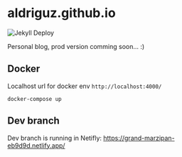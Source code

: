 aldriguz.github.io 
==================

![Jekyll Deploy](https://github.com/aldriguz/aldriguz.github.io/actions/workflows/dev-jekyll.yml/badge.svg)

Personal blog, prod version comming soon... :)

## Docker
Localhost url for docker env `http://localhost:4000/`

```
docker-compose up
```

## Dev branch
Dev branch is running in Netifly: https://grand-marzipan-eb9d9d.netlify.app/
